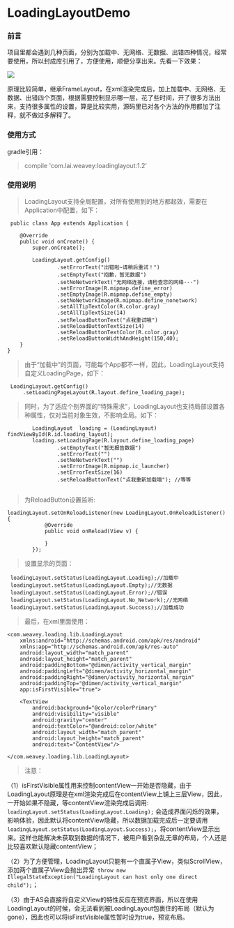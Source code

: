 # LoadingLayoutDemo
### 前言
项目里都会遇到几种页面，分别为加载中、无网络、无数据、出错四种情况，经常要使用，所以封成库引用了，方便使用，顺便分享出来。先看一下效果：

![](https://dn-mhke0kuv.qbox.me/341fb9f9a8edfbe56649.gif)

原理比较简单，继承FrameLayout，在xml渲染完成后，加上加载中、无网络、无数据、出错四个页面，根据需要控制显示哪一层，花了些时间，开了很多方法出来，支持很多属性的设置，算是比较实用，源码里已对各个方法的作用都加了注释，就不做过多解释了。
### 使用方式
gradle引用：
>compile 'com.lai.weavey:loadinglayout:1.2'

### 使用说明
>LoadingLayout支持全局配置，对所有使用到的地方都起效，需要在Application中配置，如下：

```
 public class App extends Application {

    @Override
    public void onCreate() {
        super.onCreate();

        LoadingLayout.getConfig()
                .setErrorText("出错啦~请稍后重试！")
                .setEmptyText("抱歉，暂无数据")
                .setNoNetworkText("无网络连接，请检查您的网络···")
                .setErrorImage(R.mipmap.define_error)
                .setEmptyImage(R.mipmap.define_empty)
                .setNoNetworkImage(R.mipmap.define_nonetwork)
                .setAllTipTextColor(R.color.gray)
                .setAllTipTextSize(14)
                .setReloadButtonText("点我重试哦")
                .setReloadButtonTextSize(14)
                .setReloadButtonTextColor(R.color.gray)
                .setReloadButtonWidthAndHeight(150,40);
    }
}
```

>由于“加载中”的页面，可能每个App都不一样，因此，LoadingLayout支持自定义LoadingPage，如下：

```
 LoadingLayout.getConfig()
     .setLoadingPageLayout(R.layout.define_loading_page);

```

>同时，为了适应个别界面的“特殊需求”，LoadingLayout也支持局部设置各种属性，仅对当前对象生效，不影响全局。如下：

```
        LoadingLayout  loading = (LoadingLayout) findViewById(R.id.loading_layout);
        loading.setLoadingPage(R.layout.define_loading_page)
                .setEmptyText("暂无报告数据")
                .setErrorText("")
                .setNoNetworkText("")
                .setErrorImage(R.mipmap.ic_launcher)
                .setErrorTextSize(16)
                .setReloadButtonText("点我重新加载哦"); //等等
                
```

>为ReloadButton设置监听:

```
loadingLayout.setOnReloadListener(new LoadingLayout.OnReloadListener() {
            @Override
            public void onReload(View v) {
                
            }
        });
```

>设置显示的页面：

```
 loadingLayout.setStatus(LoadingLayout.Loading);//加载中
 loadingLayout.setStatus(LoadingLayout.Empty);//无数据
 loadingLayout.setStatus(LoadingLayout.Error);//错误
 loadingLayout.setStatus(LoadingLayout.No_Network);//无网络
 loadingLayout.setStatus(LoadingLayout.Success);//加载成功
```
>最后，在xml里面使用：

```
<com.weavey.loading.lib.LoadingLayout
    xmlns:android="http://schemas.android.com/apk/res/android"
    xmlns:app="http://schemas.android.com/apk/res-auto"
    android:layout_width="match_parent"
    android:layout_height="match_parent"
    android:paddingBottom="@dimen/activity_vertical_margin"
    android:paddingLeft="@dimen/activity_horizontal_margin"
    android:paddingRight="@dimen/activity_horizontal_margin"
    android:paddingTop="@dimen/activity_vertical_margin"
    app:isFirstVisible="true">

    <TextView
        android:background="@color/colorPrimary"
        android:visibility="visible"
        android:gravity="center"
        android:textColor="@android:color/white"
        android:layout_width="match_parent"
        android:layout_height="match_parent"
        android:text="ContentView"/>

</com.weavey.loading.lib.LoadingLayout>
```
>注意：

（1）isFirstVisible属性用来控制contentView一开始是否隐藏，由于LoadingLayout原理是在xml渲染完成后在contentView上铺上三层View，因此，一开始如果不隐藏，等contentView渲染完成后调用: ```loadingLayout.setStatus(LoadingLayout.Loading);```
会造成界面闪烁的效果，影响体验，因此默认将contentView隐藏，所以数据加载完成后一定要调用```loadingLayout.setStatus(LoadingLayout.Success);```，将contentView显示出来。这样也能解决未获取到数据的情况下，被用户看到杂乱无章的布局，个人还是比较喜欢默认隐藏contentView；

（2）为了方便管理，LoadingLayout只能有一个直属子View，类似ScrollView，添加两个直属子View会抛出异常``` throw new IllegalStateException("LoadingLayout can host only one direct child");```；

（3）由于AS会直接将自定义View的特性反应在预览界面，所以在使用LoadingLayout的时候，会无法看到被LoadingLayout包裹住的布局（默认为gone），因此也可以将isFirstVisible属性暂时设为true，预览布局。
